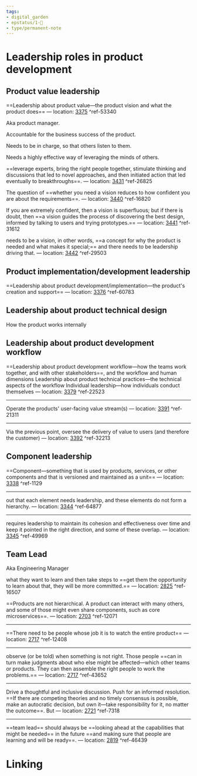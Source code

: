 ```yaml
---
tags: 
- digital_garden
- epstatus/1-🌱
- type/permanent-note
---
```

# Leadership roles in product development
## Product value leadership
==Leadership about product value—the product vision and what the product does== — location: [3375](kindle://book?action=open&asin=B08TPJWLHC&location=3375) ^ref-53340

Aka product manager. 

Accountable for the business success of the product.

Needs to be in charge, so that others listen to them.

Needs a highly effective way of leveraging the minds of others.

==leverage experts, bring the right people together, stimulate thinking and discussions that led to novel approaches, and then initiated action that led eventually to breakthroughs==. — location: [3431](kindle://book?action=open&asin=B08TPJWLHC&location=3431) ^ref-26825

The question of ==whether you need a vision reduces to how confident you are about the requirements==. — location: [3440](kindle://book?action=open&asin=B08TPJWLHC&location=3440) ^ref-16820

If you are extremely confident, then a vision is superfluous; but if there is doubt, then ==a vision guides the process of discovering the best design, informed by talking to users and trying prototypes.== — location: [3441](kindle://book?action=open&asin=B08TPJWLHC&location=3441) ^ref-31612

needs to be a vision, in other words, ==a concept for why the product is needed and what makes it special;== and there needs to be leadership driving that. — location: [3442](kindle://book?action=open&asin=B08TPJWLHC&location=3442) ^ref-29503


## Product implementation/development leadership
==Leadership about product development/implementation—the product's creation and support== — location: [3376](kindle://book?action=open&asin=B08TPJWLHC&location=3376) ^ref-60783

## Leadership about product technical design
How the product works internally

## Leadership about product development workflow
==Leadership about product development workflow—how the teams work together, and with other stakeholders==, and the workflow and human dimensions Leadership about product technical practices—the technical aspects of the workflow Individual leadership—how individuals conduct themselves — location: [3379](kindle://book?action=open&asin=B08TPJWLHC&location=3379) ^ref-22523

---
Operate the products' user-facing value stream(s) — location: [3391](kindle://book?action=open&asin=B08TPJWLHC&location=3391) ^ref-21311

---
Via the previous point, oversee the delivery of value to users (and therefore the customer) — location: [3392](kindle://book?action=open&asin=B08TPJWLHC&location=3392) ^ref-32213


## Component leadership
==Component—something that is used by products, services, or other components and that is versioned and maintained as a unit== — location: [3338](kindle://book?action=open&asin=B08TPJWLHC&location=3338) ^ref-1129

---
out that each element needs leadership, and these elements do not form a hierarchy. — location: [3344](kindle://book?action=open&asin=B08TPJWLHC&location=3344) ^ref-64877

---
requires leadership to maintain its cohesion and effectiveness over time and keep it pointed in the right direction, and some of these overlap. — location: [3345](kindle://book?action=open&asin=B08TPJWLHC&location=3345) ^ref-49969


## Team Lead
Aka Engineering Manager

what they want to learn and then take steps to ==get them the opportunity to learn about that, they will be more committed.== — location: [2825](kindle://book?action=open&asin=B08TPJWLHC&location=2825) ^ref-16507



==Products are not hierarchical. A product can interact with many others, and some of those might even share components, such as core microservices==. — location: [2703](kindle://book?action=open&asin=B08TPJWLHC&location=2703) ^ref-12071

---
==There need to be people whose job it is to watch the entire product== — location: [2717](kindle://book?action=open&asin=B08TPJWLHC&location=2717) ^ref-12408

---
observe (or be told) when something is not right. Those people ==can in turn make judgments about who else might be affected—which other teams or products. They can then assemble the right people to work the problems.== — location: [2717](kindle://book?action=open&asin=B08TPJWLHC&location=2717) ^ref-43652

---
Drive a thoughtful and inclusive discussion. Push for an informed resolution. ==If there are competing theories and no timely consensus is possible, make an autocratic decision, but own it—take responsibility for it, no matter the outcome==. But — location: [2721](kindle://book?action=open&asin=B08TPJWLHC&location=2721) ^ref-7318

---
==team lead== should always be ==looking ahead at the capabilities that might be needed== in the future ==and making sure that people are learning and will be ready==. — location: [2819](kindle://book?action=open&asin=B08TPJWLHC&location=2819) ^ref-46439


# Linking


